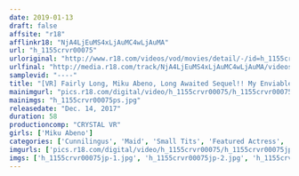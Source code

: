 ```yaml
---
date: 2019-01-13
draft: false
affsite: "r18"
afflinkr18: "NjA4LjEuMS4xLjAuMC4wLjAuMA"
url: "h_1155crvr00075"
urloriginal: "http://www.r18.com/videos/vod/movies/detail/-/id=h_1155crvr00075"
urlfinal: "http://media.r18.com/track/NjA4LjEuMS4xLjAuMC4wLjAuMA/videos/vod/movies/detail/-/id=h_1155crvr00075"
samplevid: "----"
title: "[VR] Fairly Long, Miku Abeno, Long Awaited Sequel!! My Enviable Daily Routine With This Slave Maid Who Loves Me More Than Life Itself."
mainimgurl: "pics.r18.com/digital/video/h_1155crvr00075/h_1155crvr00075ps.jpg"
mainimgs: "h_1155crvr00075ps.jpg"
releasedate: "Dec. 14, 2017"
duration: 58
productioncomp: "CRYSTAL VR"
girls: ['Miku Abeno']
categories: ['Cunnilingus', 'Maid', 'Small Tits', 'Featured Actress', 'Dance', 'Creampie', 'VR Exclusive']
imgurls: ['pics.r18.com/digital/video/h_1155crvr00075/h_1155crvr00075jp-1.jpg', 'pics.r18.com/digital/video/h_1155crvr00075/h_1155crvr00075jp-2.jpg', 'pics.r18.com/digital/video/h_1155crvr00075/h_1155crvr00075jp-3.jpg', 'pics.r18.com/digital/video/h_1155crvr00075/h_1155crvr00075jp-4.jpg', 'pics.r18.com/digital/video/h_1155crvr00075/h_1155crvr00075jp-5.jpg', 'pics.r18.com/digital/video/h_1155crvr00075/h_1155crvr00075jp-6.jpg', 'pics.r18.com/digital/video/h_1155crvr00075/h_1155crvr00075jp-7.jpg', 'pics.r18.com/digital/video/h_1155crvr00075/h_1155crvr00075jp-8.jpg', 'pics.r18.com/digital/video/h_1155crvr00075/h_1155crvr00075jp-9.jpg', 'pics.r18.com/digital/video/h_1155crvr00075/h_1155crvr00075jp-10.jpg', 'pics.r18.com/digital/video/h_1155crvr00075/h_1155crvr00075jp-11.jpg', 'pics.r18.com/digital/video/h_1155crvr00075/h_1155crvr00075jp-12.jpg', 'pics.r18.com/digital/video/h_1155crvr00075/h_1155crvr00075jp-13.jpg', 'pics.r18.com/digital/video/h_1155crvr00075/h_1155crvr00075jp-14.jpg', 'pics.r18.com/digital/video/h_1155crvr00075/h_1155crvr00075jp-15.jpg', 'pics.r18.com/digital/video/h_1155crvr00075/h_1155crvr00075jp-16.jpg', 'pics.r18.com/digital/video/h_1155crvr00075/h_1155crvr00075jp-17.jpg', 'pics.r18.com/digital/video/h_1155crvr00075/h_1155crvr00075jp-18.jpg', 'pics.r18.com/digital/video/h_1155crvr00075/h_1155crvr00075jp-19.jpg', 'pics.r18.com/digital/video/h_1155crvr00075/h_1155crvr00075jp-20.jpg']
imgs: ['h_1155crvr00075jp-1.jpg', 'h_1155crvr00075jp-2.jpg', 'h_1155crvr00075jp-3.jpg', 'h_1155crvr00075jp-4.jpg', 'h_1155crvr00075jp-5.jpg', 'h_1155crvr00075jp-6.jpg', 'h_1155crvr00075jp-7.jpg', 'h_1155crvr00075jp-8.jpg', 'h_1155crvr00075jp-9.jpg', 'h_1155crvr00075jp-10.jpg', 'h_1155crvr00075jp-11.jpg', 'h_1155crvr00075jp-12.jpg', 'h_1155crvr00075jp-13.jpg', 'h_1155crvr00075jp-14.jpg', 'h_1155crvr00075jp-15.jpg', 'h_1155crvr00075jp-16.jpg', 'h_1155crvr00075jp-17.jpg', 'h_1155crvr00075jp-18.jpg', 'h_1155crvr00075jp-19.jpg', 'h_1155crvr00075jp-20.jpg']
---
```

